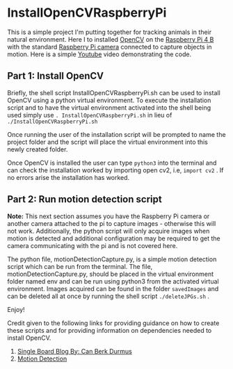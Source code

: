 # InstallOpenCVRaspberryPi

This is a simple project I'm putting together for tracking animals in their natural environment. Here I to installed [OpenCV](https://opencv.org/) on the [Raspberry Pi 4 B](https://www.raspberrypi.com/products/raspberry-pi-4-model-b/) with the standard [Raspberry Pi camera](https://www.raspberrypi.com/products/camera-module-v2/) connected to capture objects in motion. Here is a simple [Youtube](https://www.youtube.com/watch?v=RzcDYHsRxlY) video demonstrating the code.

## Part 1: Install OpenCV

Briefly, the shell script InstallOpenCVRaspberryPi.sh can be used to install OpenCV using a python virtual environment. To execute the installation script and to have the virtual environment activated into the shell being used simply use ``` . InstallOpenCVRaspberryPi.sh ``` in lieu of ``` ./InstallOpenCVRaspberryPi.sh ``` 

Once running the user of the installation script will be prompted to name the project folder and the script will place the virtual environment into this newly created folder.

Once OpenCV is installed the user can type ``` python3 ``` into the terminal and can check the installation worked by importing open cv2, i.e, ``` import cv2 ``` . If no errors arise the installation has worked.

## Part 2: Run motion detection script 

**Note:** This next section assumes you have the Raspberry Pi camera or another camera attached to the pi to capture images - otherwise this will not work. Additionally, the python script will only acquire images when motion is detected and additional configuration may be required to get the camera communicating with the pi and is not covered here.

The python file, motionDetectionCapture.py, is a simple motion detection script which can be run from the terminal. The file, motionDetectionCapture.py, should be placed in the virtual environment folder named env and can be run using python3 from the activated virtual environment. Images acquired can be found in the folder ``` savedImages ``` and can be 
deleted all at once by running the shell script ``` ./deleteJPGs.sh ``` .

Enjoy!

Credit given to the following links for providing guidance on how to create these scripts and for providing information on dependencies needed to install OpenCV. 

1. [Single Board Blog By:  Can Berk Durmus ](https://singleboardblog.com/install-python-opencv-on-raspberry-pi/)
2. [Motion Detection](https://www.youtube.com/watch?v=MkcUgPhOlP8)
